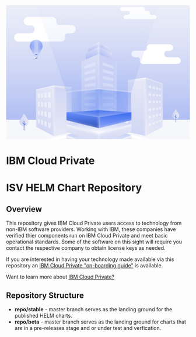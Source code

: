 ![](readmeGraphic.jpg)
# IBM Cloud Private 
# ISV HELM Chart Repository 

## Overview 
This repository gives IBM Cloud Private users access to technology from non-IBM software providers.  Working with IBM, these companies have verified thier components run on IBM Cloud Private and meet basic operational standards.  Some of the software on this sight will require you contact the respective company to obtain license keys as needed.

If you are interested in having your technology made available via this repository an [IBM Cloud Private "on-boarding guide"](https://developer.ibm.com/linuxonpower/ibm-cloud-private-on-power/isv-guide/) is available.

Want to learn more about [IBM Cloud Private?](https://developer.ibm.com/linuxonpower/ibm-cloud-private-on-power/)

## Repository Structure

* **repo/stable** -  master branch serves as the landing ground for the published HELM charts.
* **repo/beta**  -  master branch serves as the landing ground for charts that are in a pre-releases stage and or under test and verfication.
